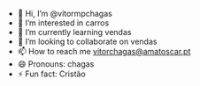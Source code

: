 - 👋 Hi, I’m @vitormpchagas
- 👀 I’m interested in carros
- 🌱 I’m currently learning vendas
- 💞️ I’m looking to collaborate on vendas
- 📫 How to reach me vitorchagas@amatoscar.pt
- 😄 Pronouns: chagas
- ⚡ Fun fact: Cristão

<!---
vitormpchagas/vitormpchagas is a ✨ special ✨ repository because its `README.md` (this file) appears on your GitHub profile.
You can click the Preview link to take a look at your changes.
--->
